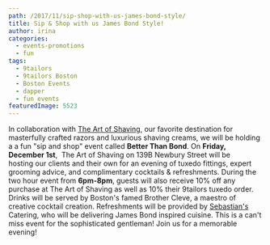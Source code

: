 ```yaml
---
path: /2017/11/sip-shop-with-us-james-bond-style/
title: Sip & Shop with us James Bond Style!
author: irina
categories: 
  - events-promotions
  - fun
tags: 
  - 9tailors
  - 9tailors Boston
  - Boston Events
  - dapper
  - fun events
featuredImage: 5523
---
```

In collaboration with [The Art of Shaving](https://www.theartofshaving.com/), our favorite destination for masterfully crafted razors and luxurious shaving creams, we will be holding a a fun "sip and shop" event called **Better Than Bond**. On **Friday, December 1st**,  The Art of Shaving on 139B Newbury Street will be hosting our clients and their own for an evening of tuxedo fittings, expert grooming advice, and complimentary cocktails & refreshments. During the two hour event from **6pm-8pm**, guests will also receive 10% off any purchase at The Art of Shaving as well as 10% their 9tailors tuxedo order. Drinks will be served by Boston's famed Brother Cleve, a maestro of creative cocktail creation. Refreshments will be provided by [Sebastian's](http://www.sebastians.com/) Catering, who will be delivering James Bond inspired cuisine. This is a can't miss event for the sophisticated gentleman! Join us for a memorable evening!